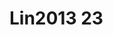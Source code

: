 <a name="material" />

# Lin2013 23
<script type="application/ld+json">
  {
    "@context": "https://schema.org/",
    "@type": "ChemicalSubstance",
    "http://purl.org/dc/terms/conformsTo":
      {
        "@type": "CreativeWork",
        "@id": "https://bioschemas.org/profiles/ChemicalSubstance/0.4-RELEASE/"
      },
    "@id": "https://egonw.github.io/nanowiki/nanowiki470.html#material",
    "name": "Lin2013 23",
    "sameAs: "http://127.0.0.1/mediawiki/index.php/Special:URIResolver/Lin2013_23"
  }
</script>

